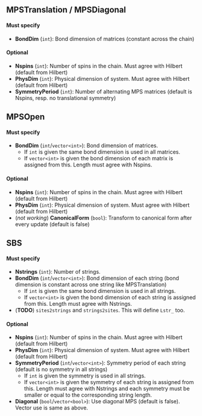 ## MPSTranslation / MPSDiagonal
#### Must specify
- **BondDim** (`int`): Bond dimension of matrices (constant across the chain)
#### Optional
- **Nspins** (`int`): Number of spins in the chain. Must agree with Hilbert (default from Hilbert)
- **PhysDim** (`int`): Physical dimension of system. Must agree with Hilbert (default from Hilbert)
- **SymmetryPeriod** (`int`): Number of alternating MPS matrices (default is Nspins, resp. no translational symmetry)

## MPSOpen
#### Must specify
- **BondDim** (`int`/`vector<int>`): Bond dimension of matrices.
  - If `int` is given the same bond dimension is used in all matrices.
  - If `vector<int>` is given the bond dimension of each matrix is assigned from this. Length must agree with Nspins.
#### Optional
- **Nspins** (`int`): Number of spins in the chain. Must agree with Hilbert (default from Hilbert)
- **PhysDim** (`int`): Physical dimension of system. Must agree with Hilbert (default from Hilbert)
- (*not working*) **CanonicalForm** (`bool`): Transform to canonical form after every update (default is false)

## SBS
#### Must specify
- **Nstrings** (`int`): Number of strings.
- **BondDim** (`int`/`vector<int>`): Bond dimension of each string (bond dimension is constant across one string like MPSTranslation)
  - If `int` is given the same bond dimension is used in all strings.
  - If `vector<int>` is given the bond dimension of each string is assigned from this. Length must agree with Nstrings.
- (**TODO**) `sites2strings` and `strings2sites`. This will define `Lstr_` too.
#### Optional
- **Nspins** (`int`): Number of spins in the chain. Must agree with Hilbert (default from Hilbert)
- **PhysDim** (`int`): Physical dimension of system. Must agree with Hilbert (default from Hilbert)
- **SymmetryPeriod** (`int`/`vector<int>`): Symmetry period of each string (default is no symmetry in all strings)
  - If `int` is given the symmetry is used in all strings.
  - If `vector<int>` is given the symmetry of each string is assigned from this. Length must agree with Nstrings and each symmetry must be smaller or equal to the corresponding string length.
- **Diagonal** (`bool`/`vector<bool>`): Use diagonal MPS (default is false). Vector use is same as above.

